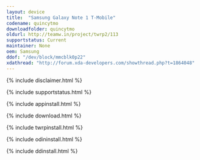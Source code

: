```yaml
---
layout: device
title:  "Samsung Galaxy Note 1 T-Mobile"
codename: quincytmo
downloadfolder: quincytmo
oldurl: http://teamw.in/project/twrp2/113
supportstatus: Current
maintainer: None
oem: Samsung
ddof: "/dev/block/mmcblk0p22"
xdathread: "http://forum.xda-developers.com/showthread.php?t=1864048"
---
```


{% include disclaimer.html %}

{% include supportstatus.html %}

{% include appinstall.html %}

{% include download.html %}

{% include twrpinstall.html %}

{% include odininstall.html %}

{% include ddinstall.html %}

